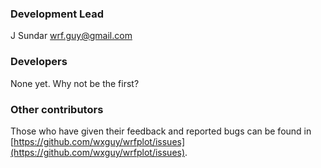### Development Lead
J Sundar <wrf.guy@gmail.com>

### Developers
None yet. Why not be the first?

### Other contributors

Those who have given their feedback and reported bugs can be found in
[https://github.com/wxguy/wrfplot/issues](https://github.com/wxguy/wrfplot/issues).
